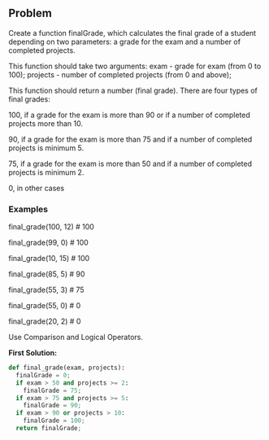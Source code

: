 ## Problem

Create a function finalGrade, which calculates the final grade of a student depending on two parameters: a grade for the exam and a number of completed projects.

This function should take two arguments: exam - grade for exam (from 0 to 100); projects - number of completed projects (from 0 and above);

This function should return a number (final grade). There are four types of final grades:

100, if a grade for the exam is more than 90 or if a number of completed projects more than 10.

90, if a grade for the exam is more than 75 and if a number of completed projects is minimum 5.

75, if a grade for the exam is more than 50 and if a number of completed projects is minimum 2.

0, in other cases

### Examples

final_grade(100, 12)  # 100

final_grade(99, 0)    # 100

final_grade(10, 15)   # 100

final_grade(85, 5)    # 90

final_grade(55, 3)    # 75

final_grade(55, 0)    # 0

final_grade(20, 2)    # 0

Use Comparison and Logical Operators.

**First Solution:**
```python
def final_grade(exam, projects):
  finalGrade = 0;
  if exam > 50 and projects >= 2:
    finalGrade = 75;
  if exam > 75 and projects >= 5:
    finalGrade = 90;
  if exam > 90 or projects > 10:
    finalGrade = 100;
  return finalGrade;
```    
